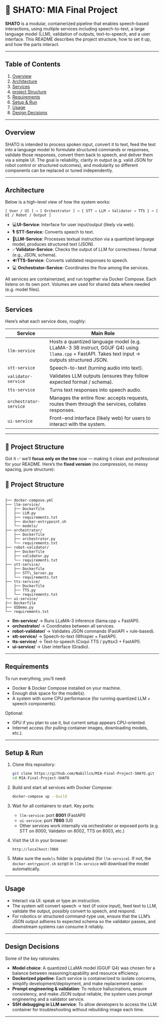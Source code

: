 # 🤖 SHATO: MIA Final Project

**SHATO** is a modular, containerized pipeline that enables speech-based interactions, using multiple services including speech-to-text, a large language model (LLM), validation of outputs, text-to-speech, and a user interface. This README describes the project structure, how to set it up, and how the parts interact.

---

## Table of Contents

1. [Overview](#overview)
2. [Architecture](#architecture)
3. [Services](#services)
4. [project Structure](#project-structure)
5. [Requirements](#requirements)
6. [Setup & Run](#setup--run)
7. [Usage](#usage)
8. [Design Decisions](#design-decisions)
---

## Overview

SHATO is intended to process spoken input, convert it to text, feed the text into a language model to formulate structured commands or responses, validate those responses, convert them back to speech, and deliver them via a simple UI. The goal is reliability, clarity in output (e.g. valid JSON for robot control or structured outcomes), and modularity so different components can be replaced or tuned independently.

---

## Architecture

Below is a high-level view of how the system works:

```
[ User / UI ] → [ Orchestrator ] → { STT → LLM → Validator → TTS } → [ UI / Robot / Output ]
```

* 💻**UI-Service**: Interface for user input/output (likely via web).
* 🎙 **STT-Service**: Converts speech to text.
* 🧠**LLM-Service**: Processes textual instruction via a quantized language model, produces structured text (JSON).
* ✅**Validator-Service**: Checks the output of LLM for correctness / format (e.g., JSON, schema).
* 🔊**TTS-Service**: Converts validated responses to speech.
* 💻 **Orchestrator-Service**: Coordinates the flow among the services.

All services are containerized, and run together via Docker Compose. Each listens on its own port. Volumes are used for shared data where needed (e.g. model files).

---

## Services

Here’s what each service does, roughly:

| Service                | Main Role                                                                                                                                     |
| ---------------------- | --------------------------------------------------------------------------------------------------------------------------------------------- |
| `llm-service`          | Hosts a quantized language model (e.g. LLaMA-3 3B instruct, GGUF Q4) using `llama.cpp` + FastAPI. Takes text input → outputs structured JSON. |
| `stt-service`          | Speech-to-text (turning audio into text).                                                                                                     |
| `validator-service`    | Validates LLM outputs (ensures they follow expected format / schema).                                                                         |
| `tts-service`          | Turns text responses into speech audio.                                                                                                       |
| `orchestrator-service` | Manages the entire flow: accepts requests, routes them through the services, collates responses.                                              |
| `ui-service`           | Front-end interface (likely web) for users to interact with the system.                                                                       |

---

## 📂 Project Structure
Got it ✅ we’ll **focus only on the tree** now — making it clean and professional for your README.
Here’s the **fixed version** (no compression, no messy spacing, pure structure):


## 📂 Project Structure  

```

├── docker-compose.yml
├── llm-service/
│   ├── Dockerfile
│   ├── LLM.py
│   ├── requirements.txt
│   ├── docker-entrypoint.sh
│   └── models/
├── orchestrator/
│   ├── Dockerfile
│   ├── orchestrator.py
│   └── requirements.txt
├── robot-validator/
│   ├── Dockerfile
│   ├── validator.py
│   └── requirements.txt
├── stt-service/
│   ├── Dockerfile
│   ├── STT\_Server.py
│   └── requirements.txt
├── tts-service/
│   ├── Dockerfile
│   ├── TTS.py
│   └── requirements.txt
└── ui-service/
├── Dockerfile
├── UIDemo.py
└── requirements.txt
```

- **llm-service/** → Runs LLaMA-3 inference (llama.cpp + FastAPI).  
- **orchestrator/** → Coordinates between all services.  
- **robot-validator/** → Validates JSON commands (FastAPI + rule-based).  
- **stt-service/** → Speech-to-text (Whisper + FastAPI).  
- **tts-service/** → Text-to-speech (Coqui TTS / pyttsx3 + FastAPI).  
- **ui-service/** → User interface (Gradio).  

--- 

## Requirements

To run everything, you’ll need:

* Docker & Docker Compose installed on your machine.
* Enough disk space for the model(s).
* A system with some CPU performance (for running quantized LLM + speech components).

Optional:

* GPU if you plan to use it, but current setup appears CPU-oriented.
* Internet access (for pulling container images, downloading models, etc.).

---

## Setup & Run

1. Clone this repository:

   ```bash
   git clone https://github.com/Nabillco/MIA-Final-Project-SHATO.git
   cd MIA-Final-Project-SHATO
   ```

2. Build and start all services with Docker Compose:

   ```bash
   docker-compose up --build
   ```

3. Wait for all containers to start. Key ports:

   * `llm-service`: port **8001** (FastAPI)
   * `ui-service`: port **7860** (UI)
   * Other services work internally via orchestrator or exposed ports (e.g. STT on 8000, Validator on 8002, TTS on 8003, etc.)

4. Visit the UI in your browser:

   ```
   http://localhost:7860
   ```

5. Make sure the `models` folder is populated (for `llm-service`). If not, the `docker-entrypoint.sh` script in `llm-service` will download the model automatically.

---

## Usage

* Interact via UI: speak or type an instruction.
* The system will convert speech → text (if voice input), feed text to LLM, validate the output, possibly convert to speech, and respond.
* For robotics or structured command-type use, ensure that the LLM’s JSON output adheres to expected schema so the validator passes, and downstream systems can consume it reliably.

---

## Design Decisions

Some of the key rationales:

* **Model choice**: A quantized LLaMA model (GGUF Q4) was chosen for a balance between reasoning/capability and resource efficiency.
* **Dockerized pipeline**: Each service is containerized to isolate concerns, simplify development/deployment, and make replacement easier.
* **Prompt engineering & validation**: To reduce hallucinations, ensure consistency, and make JSON output reliable, the system uses prompt engineering and a validator service.
* **SSH debugging in LLM service**: To allow developers to access the LLM container for troubleshooting without rebuilding image each time.

---
